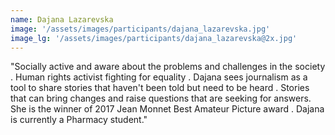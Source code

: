 ```yaml
---
name: Dajana Lazarevska
image: '/assets/images/participants/dajana_lazarevska.jpg'
image_lg: '/assets/images/participants/dajana_lazarevska@2x.jpg'
---
```


"Socially active and aware about the problems and challenges in the society . Human rights activist fighting for equality .
Dajana sees journalism as a tool to share stories that haven't been told but need to be heard . Stories that can bring changes and raise questions that are seeking for answers. 
She is the winner of 2017 Jean Monnet Best Amateur Picture award .
Dajana is currently a Pharmacy student."